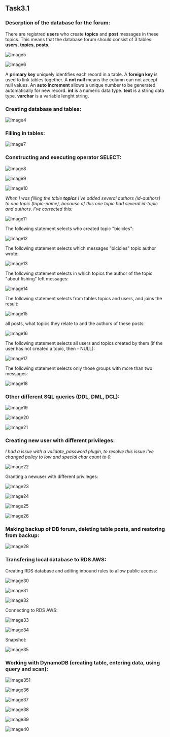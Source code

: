 ## Task3.1

### Descrption of **the database for the forum**:

There are registred **users** who create **topics** and **post** messages in these topics. This means that the database forum should consist of 3 tables: **users**, **topics**, **posts**.
 
![Image5](screenshots/Image5.jpg "Scheme")

![Image6](screenshots/Image6.jpg "Image6")

A **primary key** uniquely identifies each record in a table.
A **foreign key** is used to link tables together.
A **not null** means the column can not accept null values.
An **auto increment** allows a unique number to be generated automatically for new record.
**int** is a numeric data type.
**text** is a string data type.
**varchar** is a variable lenght string.

### Creating database and tables:

![Image4](screenshots/Image4.jpg "Image4")

### Filling in tables:

![Image7](screenshots/Image7.jpg "Image7")

### Constructing and executing operator SELECT:

![Image8](screenshots/Image8.jpg "Image8")

![Image9](screenshots/Image9.jpg "Image9")
	
![Image10](screenshots/Image10.jpg "Image10")

_When I was filling the table **topics** I've added several authors (id-authors) to one topic (topic-name), because of this one topic had several id-topic and authors. I've corrected this:_

![Image11](screenshots/Image11.jpg "Image11")

The following statement selects who created topic "bicicles":

![Image12](screenshots/Image12.jpg "Image12")

The following statement selects which messages "bicicles" topic author wrote:

![Image13](screenshots/Image13.jpg "Image13")

The following statement selects in which topics the author of the topic "about fishing" left messages:

![Image14](screenshots/Image14.jpg "Image14")

The following statement selects from tables topics and users, and joins the result:

![Image15](screenshots/Image15.jpg "Image15")

 all posts, what topics they relate to and the authors of these posts:

![Image16](screenshots/Image16.jpg "Image16")

The following statement selects all users and topics created by them (if the user has not created a topic, then - NULL):

![Image17](screenshots/Image17.jpg "Image17")

The following statement selects only those groups with more than two messages:

![Image18](screenshots/Image18.jpg "Image18")

### Other different SQL queries (DDL, DML, DCL):

![Image19](screenshots/Image19.jpg "Image19")

![Image20](screenshots/Image20.jpg "Image20")

![Image21](screenshots/Image21.jpg "Image21")

### Creating new user with different privileges:

_I had a issue with a validate_password plugin, to resolve this issue I've changed policy to low and special char count to 0._

![Image22](screenshots/Image22.jpg "Image22")

Granting a newuser with different privileges:

![Image23](screenshots/Image23.jpg "Image23")

![Image24](screenshots/Image24.jpg "Image24")

![Image25](screenshots/Image25.jpg "Image25")

![Image26](screenshots/Image26.jpg "Image26")

### Making backup of DB forum, deleting table posts, and restoring from backup:

![Image28](screenshots/Image28.jpg "Image28")

### Transfering local database to RDS AWS:

Creating RDS database and aditing inbound rules to allow public access:

![Image30](screenshots/Image30.jpg "Image30")

![Image31](screenshots/Image31.jpg "Image31")

![Image32](screenshots/Image32.jpg "Image32")

Connecting to RDS AWS:

 ![Image33](screenshots/Image33.jpg "Image33")
 
 ![Image34](screenshots/Image34.jpg "Image34")
 
 Snapshot:
 
 ![Image35](screenshots/Image35.jpg "Image35")
 
 ### Working with DynamoDB (creating table, entering data, using query and scan):
 
![Image351](screenshots/Image351.jpg "Image351")

![Image36](screenshots/Image36.jpg "Image36")
  
![Image37](screenshots/Image37.jpg "Image37")

![Image38](screenshots/Image38.jpg "Image38")

![Image39](screenshots/Image39.jpg "Image39")

![Image40](screenshots/Image40.jpg "Image40")

